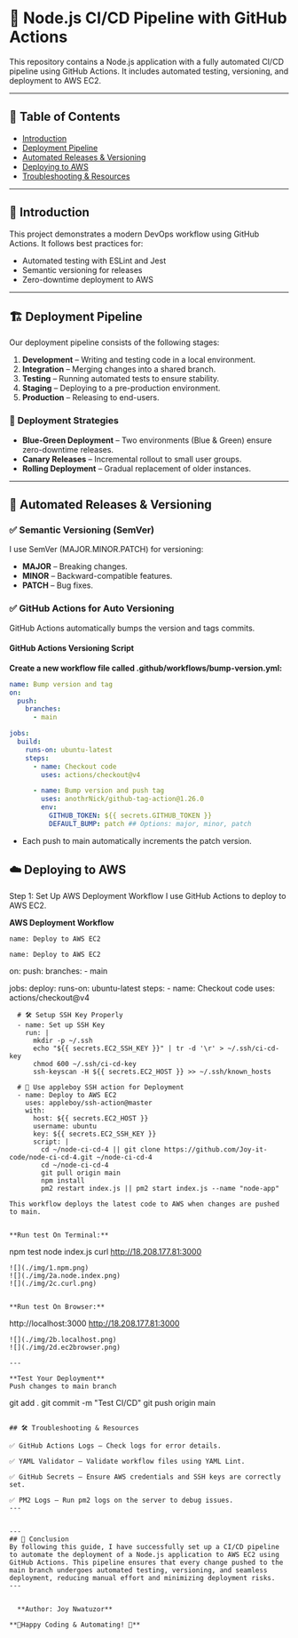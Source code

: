 # 🚀 Node.js CI/CD Pipeline with GitHub Actions  

This repository contains a Node.js application with a fully automated CI/CD pipeline using GitHub Actions. It includes automated testing, versioning, and deployment to AWS EC2.

---

## 📌 **Table of Contents**
- [Introduction](#introduction)
- [Deployment Pipeline](#deployment-pipeline)
- [Automated Releases & Versioning](#automated-releases--versioning)
- [Deploying to AWS](#deploying-to-aws)
- [Troubleshooting & Resources](#troubleshooting--resources)

---

## 🎯 **Introduction**
This project demonstrates a modern DevOps workflow using GitHub Actions. It follows best practices for:
- Automated testing with ESLint and Jest
- Semantic versioning for releases
- Zero-downtime deployment to AWS

---

## 🏗 **Deployment Pipeline**
Our deployment pipeline consists of the following stages:

1. **Development** – Writing and testing code in a local environment.
2. **Integration** – Merging changes into a shared branch.
3. **Testing** – Running automated tests to ensure stability.
4. **Staging** – Deploying to a pre-production environment.
5. **Production** – Releasing to end-users.

### 📌 **Deployment Strategies**
- **Blue-Green Deployment** – Two environments (Blue & Green) ensure zero-downtime releases.
- **Canary Releases** – Incremental rollout to small user groups.
- **Rolling Deployment** – Gradual replacement of older instances.

---

## 🔄 **Automated Releases & Versioning**
### ✅ **Semantic Versioning (SemVer)**
I use SemVer (MAJOR.MINOR.PATCH) for versioning:
- **MAJOR** – Breaking changes.
- **MINOR** – Backward-compatible features.
- **PATCH** – Bug fixes.

### ✅ **GitHub Actions for Auto Versioning**
GitHub Actions automatically bumps the version and tags commits.

#### **GitHub Actions Versioning Script**
**Create a new workflow file called .github/workflows/bump-version.yml:**
```yaml
name: Bump version and tag
on:
  push:
    branches:
      - main

jobs:
  build:
    runs-on: ubuntu-latest
    steps:
      - name: Checkout code
        uses: actions/checkout@v4

      - name: Bump version and push tag
        uses: anothrNick/github-tag-action@1.26.0
        env:
          GITHUB_TOKEN: ${{ secrets.GITHUB_TOKEN }}
          DEFAULT_BUMP: patch ## Options: major, minor, patch
```
+ Each push to main automatically increments the patch version.


## ☁️ Deploying to AWS
Step 1: Set Up AWS Deployment Workflow
I use GitHub Actions to deploy to AWS EC2.

**AWS Deployment Workflow**
```
name: Deploy to AWS EC2

name: Deploy to AWS EC2
```
on:
  push:
    branches:
      - main

jobs:
  deploy:
    runs-on: ubuntu-latest
    steps:
      - name: Checkout code
        uses: actions/checkout@v4

      # 🛠 Setup SSH Key Properly
      - name: Set up SSH Key
        run: |
          mkdir -p ~/.ssh
          echo "${{ secrets.EC2_SSH_KEY }}" | tr -d '\r' > ~/.ssh/ci-cd-key
          chmod 600 ~/.ssh/ci-cd-key
          ssh-keyscan -H ${{ secrets.EC2_HOST }} >> ~/.ssh/known_hosts

      # 🚀 Use appleboy SSH action for Deployment
      - name: Deploy to AWS EC2
        uses: appleboy/ssh-action@master
        with:
          host: ${{ secrets.EC2_HOST }}
          username: ubuntu
          key: ${{ secrets.EC2_SSH_KEY }}
          script: |
            cd ~/node-ci-cd-4 || git clone https://github.com/Joy-it-code/node-ci-cd-4.git ~/node-ci-cd-4
            cd ~/node-ci-cd-4
            git pull origin main
            npm install
            pm2 restart index.js || pm2 start index.js --name "node-app"
```
This workflow deploys the latest code to AWS when changes are pushed to main.


**Run test On Terminal:**
```
npm test
node index.js
curl http://18.208.177.81:3000
```
![](./img/1.npm.png)
![](./img/2a.node.index.png)
![](./img/2c.curl.png)


**Run test On Browser:**
```
http://localhost:3000
http://18.208.177.81:3000
```
![](./img/2b.localhost.png)
![](./img/2d.ec2browser.png)

---

**Test Your Deployment**
Push changes to main branch
```
git add .
git commit -m "Test CI/CD"
git push origin main
```

## 🛠 Troubleshooting & Resources

✅ GitHub Actions Logs – Check logs for error details.

✅ YAML Validator – Validate workflow files using YAML Lint.

✅ GitHub Secrets – Ensure AWS credentials and SSH keys are correctly set.

✅ PM2 Logs – Run pm2 logs on the server to debug issues.
---


---
## 🎯 Conclusion
By following this guide, I have successfully set up a CI/CD pipeline to automate the deployment of a Node.js application to AWS EC2 using GitHub Actions. This pipeline ensures that every change pushed to the main branch undergoes automated testing, versioning, and seamless deployment, reducing manual effort and minimizing deployment risks.
---


  **Author: Joy Nwatuzor** 

**🎉Happy Coding & Automating! 🚀**
